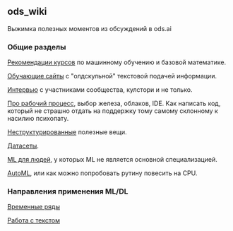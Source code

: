 ## ods_wiki
Выжимка полезных моментов из обсуждений в ods.ai

### Общие разделы
[Рекомендации курсов](/common/edu_courses.md) по машинному обучению и базовой математике.

[Обучающие сайты](/common/no_video.md) с "олдскульной" текстовой подачей информации.

[Интервью](/common/interview.md) с участниками сообщества, кулстори и не только.

[Про рабочий процесс](/common/workflow.md), выбор железа, облаков, IDE. Как написать код, который не страшно отдать на поддержку тому самому склонному к насилию психопату.

[Неструктурированные](/common/unsorted.md) полезные вещи.

[Датасеты](/common/datasets.md).

[ML для людей](/common/ml_for_people.md), у которых ML не является основной специализацией.

[AutoML](/common/auto_ml.md), или как можно попробовать рутину повесить на CPU.


### Направления применения ML/DL
[Временные ряды](/application_domains/time_series.md)

[Работа с текстом](/application_domains/text_analysis.md)
